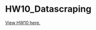 # HW10_Datascraping

<a href=https://github.com/wswade2/HW10_Datascraping/blob/master/HW10_datascraping.md>View HW10 here.</a>
